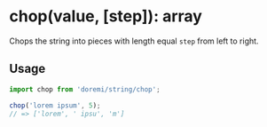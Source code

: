 # chop(value, [step]): array

Chops the string into pieces with length equal `step` from left to right.

## Usage

```js
import chop from 'doremi/string/chop';

chop('lorem ipsum', 5);
// => ['lorem', ' ipsu', 'm']
```
